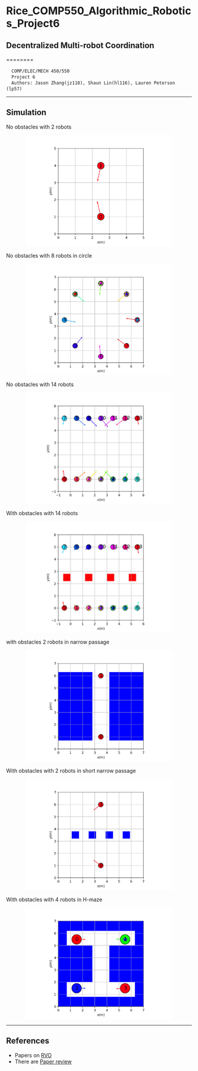 # Rice_COMP550_Algorithmic_Robotics_Project6
## Decentralized Multi-robot Coordination

========

```
  COMP/ELEC/MECH 450/550
  Project 6
  Authors: Jason Zhang(jz118), Shaun Lin(hl116), Lauren Peterson (lp57)
```

-----
Simulation
-----
No obstacles with 2 robots


<p align="center">  
  <img src="https://github.com/ShaunLinTW/Rice_COMP550_Algorithmic_Robotics_Project6/blob/main/visualization/no_obstacles/Project6_no_obstacles_2_bots.gif" width="400"/>
</p>


No obstacles with 8 robots in circle


<p align="center">  
  <img src="https://github.com/ShaunLinTW/Rice_COMP550_Algorithmic_Robotics_Project6/blob/main/visualization/no_obstacles/Project6_no_obstacles_circle_8_bots.gif" width="400"/>
</p>


No obstacles with 14 robots


<p align="center">  
  <img src="https://github.com/ShaunLinTW/Rice_COMP550_Algorithmic_Robotics_Project6/blob/main/visualization/no_obstacles/Project6_no_obstacles_14_bots.gif" width="400"/>
</p>


With obstacles with 14 robots


<p align="center">  
  <img src="https://github.com/ShaunLinTW/Rice_COMP550_Algorithmic_Robotics_Project6/blob/main/visualization/with_obstacles/Project6_with_obstacles_14_bots.gif" width="400"/>
</p>


with obstacles 2 robots in narrow passage


<p align="center">  
  <img src="https://github.com/ShaunLinTW/Rice_COMP550_Algorithmic_Robotics_Project6/blob/main/visualization/with_obstacles/Project6_with_obstacles_narrow_passage_2_bots(fixed_wall_collision)(1.1_OverApprox).gif" width="400"/>
</p>


With obstacles with 2 robots in short narrow passage


<p align="center">  
  <img src="https://github.com/ShaunLinTW/Rice_COMP550_Algorithmic_Robotics_Project6/blob/main/visualization/with_obstacles/Project6_with_obstacles_narrow_passage_successed.gif" width="400"/>
</p>


With obstacles with 4 robots in H-maze


<p align="center">  
  <img src="https://github.com/ShaunLinTW/Rice_COMP550_Algorithmic_Robotics_Project6/blob/main/visualization/with_obstacles/Project6_with_obstacles_H-maze.gif" width="400"/>
</p>


----
References 
----
* Papers on [RVO](https://www.cs.unc.edu/~geom/RVO/icra2008.pdf)
* There are [Paper review](https://medium.com/@suraj2596/paper-review-reciprocal-velocity-obstacles-for-real-time-multi-agent-navigation-aaf6adbedefd) 
